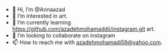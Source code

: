 - 👋 Hi, I’m @Annaazad
- 👀 I’m interested in art.
- 🌱 I’m currently learning https://github.com/azadehmohamaddii/instagram.git art.
- 💞️ I’m looking to collaborate on instagram
- 📫 How to reach me with azadehmohamadi59@yahoo.com.

<!---
Annaazad/Annaazad is a ✨ special ✨ repository because its `README.md` (this file) appears on your GitHub profile.
You can click the Preview link to take a look at your changes.
--->
